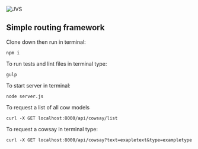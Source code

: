 ![JVS](assets/cow.gif)
## Simple routing framework

Clone down then run in terminal:
```
npm i
```
To run tests and lint files in terminal type:
```
gulp
```
To start server in terminal:
```
node server.js
```

To request a list of all cow models
```
curl -X GET localhost:8000/api/cowsay/list
```

To request a cowsay in terminal type:
```
curl -X GET localhost:8000/api/cowsay?text=exapletext&type=exampletype
```
